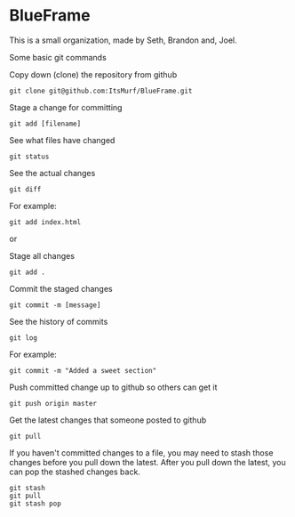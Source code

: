 # BlueFrame
This is a small organization, made by Seth, Brandon and, Joel. 

Some basic git commands

Copy down (clone) the repository from github
```
git clone git@github.com:ItsMurf/BlueFrame.git
```

Stage a change for committing

```
git add [filename]
```

See what files have changed

```
git status
```

See the actual changes

```
git diff
```

For example:

```
git add index.html
```

or

Stage all changes

```
git add .
```

Commit the staged changes

```
git commit -m [message]
```

See the history of commits

```
git log
```

For example:

```
git commit -m "Added a sweet section"
```

Push committed change up to github so others can get it

```
git push origin master
```

Get the latest changes that someone posted to github

```
git pull
```

If you haven't committed changes to a file, you may need to stash  those changes before you pull down the latest. After you pull down the latest, you can pop the stashed changes back.

```
git stash
git pull
git stash pop
```

